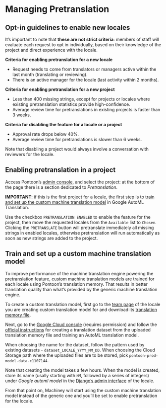 # Managing Pretranslation

## Opt-in guidelines to enable new locales

It’s important to note that **these are not strict criteria**: members of staff will evaluate each request to opt in individually, based on their knowledge of the project and direct experience with the locale.

**Criteria for enabling pretranslation for a new locale**
* Request needs to come from translators or managers active within the last month (translating or reviewing).
* There is an active manager for the locale (last activity within 2 months).

**Criteria for enabling pretranslation for a new project**
* Less than 400 missing strings, except for projects or locales where existing pretranslation statistics provide high-confidence.
* Average review time for pretranslations in existing projects is faster than 3 weeks.

**Criteria for disabling the feature for a locale or a project**
* Approval rate drops below 40%.
* Average review time for pretranslations is slower than 6 weeks.

Note that disabling a project would always involve a conversation with reviewers for the locale.

## Enabling pretranslation in a project

Access Pontoon’s [admin console](https://pontoon.mozilla.org/admin/), and select the project: at the bottom of the page there is a section dedicated to *Pretranslation*.

**IMPORTANT**: if this is the first project for a locale, the first step is to [train and set up the custom machine translation model](#train-and-set-up-a-custom-machine-translation-model) in Google AutoML Translation.

Use the checkbox `PRETRANSLATION ENABLED` to enable the feature for the project, then move the requested locales from the `Available` list to `Chosen`. Clicking the `PRETRANSLATE` button will pretranslate immediately all missing strings in enabled locales, otherwise pretranslation will run automatically as soon as new strings are added to the project.

## Train and set up a custom machine translation model

To improve performance of the machine translation engine powering the pretranslation feature, custom machine translation models are trained for each locale using Pontoon’s translation memory. That results in better translation quality than what’s provided by the generic machine translation engine.

To create a custom translation model, first go to the [team page](https://mozilla-l10n.github.io/localizer-documentation/tools/pontoon/teams_projects.html#team-page) of the locale you are creating custom translation model for and download its [translation memory file](https://mozilla-l10n.github.io/localizer-documentation/tools/pontoon/translate.html#downloading-and-uploading-translations).

Next, go to the [Google Cloud console](https://console.cloud.google.com/translation/datasets?project=moz-fx-pontoon-prod) (requires permission) and follow the [official instructions](https://cloud.google.com/translate/automl/docs/create-machine-translation-model) for creating a translation dataset from the uploaded translation memory file and training an AutoML translation model.

When choosing the name for the dataset, follow the pattern used by existing datasets - `dataset_LOCALE_YYYY_MM_DD`. When choosing the Cloud Storage path where the uploaded files are to be stored, pick `pontoon-prod-model-data-c1107144`.

Note that creating the model takes a few hours. When the model is created, store its name (usally starting with `NM`, followed by a series of integers) under *Google automl model* in the [Django’s admin interface](https://pontoon.mozilla.org/a/) of the locale.

From that point on, Machiney will start using the custom machine translation model instead of the generic one and you’ll be set to enable pretranslation for the locale.
